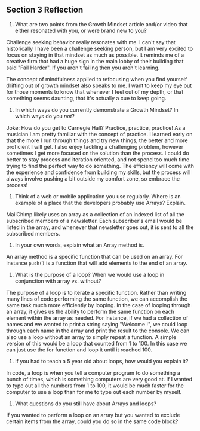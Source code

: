 ## Section 3 Reflection

1. What are two points from the Growth Mindset article and/or video that either resonated with you, or were brand new to you?

  Challenge seeking behavior really resonates with me. I can't say that historically I have been a challenge seeking person, but I am very excited to focus on staying in that mindset as much as possible. It reminds me of a creative firm that had a huge sign in the main lobby of their building that said "Fail Harder". If you aren't failing then you aren't learning.

  The concept of mindfulness applied to refocusing when you find yourself drifting out of growth mindset also speaks to me. I want to keep my eye out for those moments to know that whenever I feel out of my depth, or that something seems daunting, that it's actually a cue to keep going.

1. In which ways do you currently demonstrate a Growth Mindset? In which ways do you _not_?

  Joke: How do you get to Carnegie Hall? Practice, practice, practice! As a musician I am pretty familiar with the concept of practice. I learned early on that the more I run through things and try new things, the better and more proficient I will get.
  I also enjoy tackling a challenging problem, however sometimes I get more focused on the solution than the process. I could do better to stay process and iteration oriented, and not spend too much time trying to find the perfect way to do something. The efficiency will come with the experience and confidence from building my skills, but the process will always involve pushing a bit outside my comfort zone, so embrace the process!  

1. Think of a web or mobile application you use regularly. Where is an example of a place that the developers probably use Arrays? Explain.

  MailChimp likely uses an array as a collection of an indexed list of all the subscribed members of a newsletter. Each subscriber's email would be listed in the array, and whenever that newsletter goes out, it is sent to all the subscribed members.  

1. In your own words, explain what an Array method is.

  An array method is a specific function that can be used on an array. For instance `push()` is a function that will add elements to the end of an array.

1. What is the purpose of a loop? When we would use a loop in conjunction with array vs. without?

  The purpose of a loop is to iterate a specific function. Rather than writing many lines of code performing the same function, we can accomplish the same task much more efficiently by looping. In the case of looping through an array, it gives us the ability to perform the same function on each element within the array as needed. For instance, if we had a collection of names and we wanted to print a string saying "Welcome <name>!", we could loop through each name in the array and print the result to the console.
  We can also use a loop without an array to simply repeat a function. A simple version of this would be a loop that counted from 1 to 100. In this case we can just use the for function and loop it until it reached 100.

1. If you had to teach a 5 year old about loops, how would you explain it?

  In code, a loop is when you tell a computer program to do something a bunch of times, which is something computers are very good at. If I wanted to type out all the numbers from 1 to 100, it would be much faster for the computer to use a loop than for me to type out each number by myself.

1. What questions do you still have about Arrays and loops?

  If you wanted to perform a loop on an array but you wanted to exclude certain items from the array, could you do so in the same code block?
